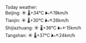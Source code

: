 Today weather:  
Beijing: ☀️   🌡️+34°C 🌬️↖19km/h  
Tianjin: ☀️   🌡️+30°C 🌬️↖26km/h  
Shijiazhuang: ☀️   🌡️+36°C 🌬️←15km/h  
Tangshan: ☀️   🌡️+37°C 🌬️↖24km/h  
